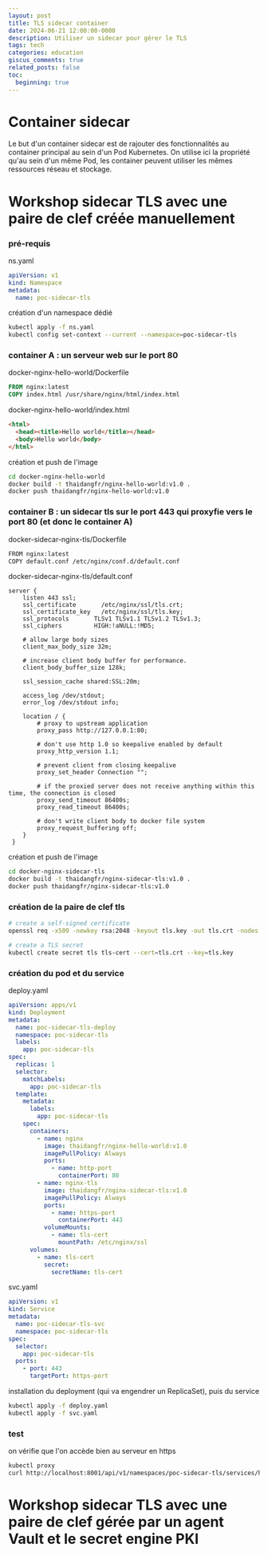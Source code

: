 ```yaml
---
layout: post
title: TLS sidecar container
date: 2024-06-21 12:00:00-0000
description: Utiliser un sidecar pour gérer le TLS
tags: tech
categories: education
giscus_comments: true
related_posts: false
toc:
  beginning: true
---
```


Container sidecar
=================
Le but d'un container sidecar est de rajouter des fonctionnalités au container principal au sein d'un Pod Kubernetes.
On utilise ici la propriété qu'au sein d'un même Pod, les container peuvent utiliser les mêmes ressources réseau et stockage.

Workshop sidecar TLS avec une paire de clef créée manuellement
==============================================================

### pré-requis

ns.yaml
```yaml
apiVersion: v1
kind: Namespace
metadata:
  name: poc-sidecar-tls
```

création d'un namespace dédié
```bash
kubectl apply -f ns.yaml
kubectl config set-context --current --namespace=poc-sidecar-tls
```

### container A : un serveur web sur le port 80

docker-nginx-hello-world/Dockerfile
```dockerfile
FROM nginx:latest
COPY index.html /usr/share/nginx/html/index.html
```

docker-nginx-hello-world/index.html
```html
<html>
  <head><title>Hello world</title></head>
  <body>Hello world</body>
</html>
```

création et push de l'image
```bash
cd docker-nginx-hello-world
docker build -t thaidangfr/nginx-hello-world:v1.0 .
docker push thaidangfr/nginx-hello-world:v1.0
```


### container B : un sidecar tls sur le port 443 qui proxyfie vers le port 80 (et donc le container A)

docker-sidecar-nginx-tls/Dockerfile
```bash
FROM nginx:latest
COPY default.conf /etc/nginx/conf.d/default.conf
```

docker-sidecar-nginx-tls/default.conf
```nginx
server {
    listen 443 ssl;
    ssl_certificate       /etc/nginx/ssl/tls.crt;
    ssl_certificate_key   /etc/nginx/ssl/tls.key;
    ssl_protocols       TLSv1 TLSv1.1 TLSv1.2 TLSv1.3;
    ssl_ciphers         HIGH:!aNULL:!MD5;

    # allow large body sizes
    client_max_body_size 32m;

    # increase client body buffer for performance.
    client_body_buffer_size 128k;

    ssl_session_cache shared:SSL:20m;

    access_log /dev/stdout;
    error_log /dev/stdout info;

    location / {
        # proxy to upstream application
        proxy_pass http://127.0.0.1:80;

        # don't use http 1.0 so keepalive enabled by default
        proxy_http_version 1.1;

        # prevent client from closing keepalive
        proxy_set_header Connection "";

        # if the proxied server does not receive anything within this time, the connection is closed
        proxy_send_timeout 86400s;
        proxy_read_timeout 86400s;

        # don't write client body to docker file system
        proxy_request_buffering off;
    }
 }
```

création et push de l'image
```bash
cd docker-nginx-sidecar-tls
docker build -t thaidangfr/nginx-sidecar-tls:v1.0 .
docker push thaidangfr/nginx-sidecar-tls:v1.0
```

### création de la paire de clef tls
```bash
# create a self-signed certificate
openssl req -x509 -newkey rsa:2048 -keyout tls.key -out tls.crt -nodes -subj '/CN=nginx-sidecar-tls-svc'

# create a TLS secret
kubectl create secret tls tls-cert --cert=tls.crt --key=tls.key
```

### création du pod et du service

deploy.yaml
```yaml
apiVersion: apps/v1
kind: Deployment
metadata:
  name: poc-sidecar-tls-deploy
  namespace: poc-sidecar-tls
  labels:
    app: poc-sidecar-tls
spec:
  replicas: 1
  selector:
    matchLabels:
      app: poc-sidecar-tls
  template:
    metadata:
      labels:
        app: poc-sidecar-tls
    spec:  
      containers:
        - name: nginx
          image: thaidangfr/nginx-hello-world:v1.0
          imagePullPolicy: Always
          ports:
            - name: http-port
              containerPort: 80
        - name: nginx-tls
          image: thaidangfr/nginx-sidecar-tls:v1.0
          imagePullPolicy: Always
          ports:
            - name: https-port
              containerPort: 443
          volumeMounts:
            - name: tls-cert
              mountPath: /etc/nginx/ssl              
      volumes:
        - name: tls-cert
          secret:
            secretName: tls-cert
```

svc.yaml
```yaml
apiVersion: v1
kind: Service
metadata:
  name: poc-sidecar-tls-svc
  namespace: poc-sidecar-tls
spec:
  selector:
    app: poc-sidecar-tls
  ports:    
    - port: 443
      targetPort: https-port
```

installation du deployment (qui va engendrer un ReplicaSet), puis du service
```bash
kubectl apply -f deploy.yaml
kubectl apply -f svc.yaml
```

### test

on vérifie que l'on accède bien au serveur en https
```bash
kubectl proxy
curl http://localhost:8001/api/v1/namespaces/poc-sidecar-tls/services/https:poc-sidecar-tls-svc:443/proxy/
```

Workshop sidecar TLS avec une paire de clef gérée par un agent Vault et le secret engine PKI
============================================================================================

